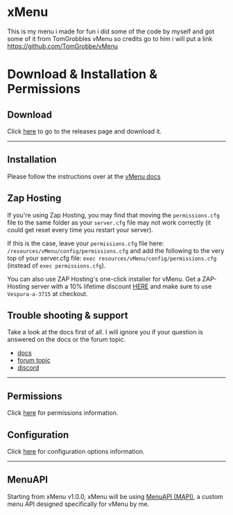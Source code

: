 # xMenu
This is my menu i made for fun i did some of the code by myself and got some of it from TomGrobbles vMenu so credits go to him i will put a link
https://github.com/TomGrobbe/vMenu

# Download & Installation & Permissions

## Download

Click [here](https://github.com/TomGrobbe/vMenu/releases) to go to the releases page and download it.

--------

## Installation
Please follow the instructions over at the [vMenu docs](https://docs.vespura.com/vmenu/installation)

## Zap Hosting
If you're using Zap Hosting, you may find that moving the `permissions.cfg` file to the same folder as your `server.cfg` file may not work correctly (it could get reset every time you restart your server).

If this is the case, leave your `permissions.cfg` file here: `/resources/vMenu/config/permissions.cfg` and add the following to the very top of your server.cfg file: `exec resources/vMenu/config/permissions.cfg` (instead of `exec permissions.cfg`).

You can also use ZAP Hosting's one-click installer for vMenu. Get a ZAP-Hosting server with a 10% lifetime discount [HERE](https://zap-hosting.com/vespura) and make sure to use `Vespura-a-3715` at checkout.

## Trouble shooting & support
Take a look at the docs first of all. I will ignore you if your question is answered on the docs or the forum topic.

- [docs](https://docs.vespura.com/vmenu/)
- [forum topic](https://vespura.com/vmenu)
- [discord](https://vespura.com/discord)


--------

## Permissions 
Click [here](https://docs.vespura.com/vmenu/permissions-ref) for permissions information.

## Configuration
Click [here](https://docs.vespura.com/vmenu/configuration) for configuration options information.


--------


## MenuAPI
Starting from xMenu v1.0.0, xMenu will be using [MenuAPI (MAPI)](https://github.com/TomGrobbe/MenuAPI), a custom menu API designed specifically for vMenu by me.
